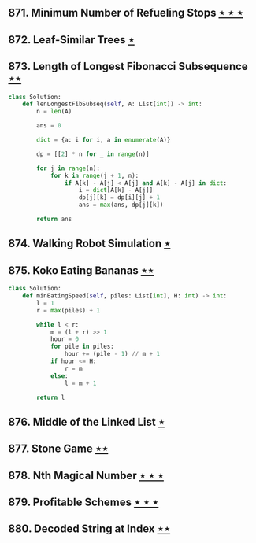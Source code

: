 ## 871. Minimum Number of Refueling Stops [$\star\star\star$](https://leetcode.com/problems/minimum-number-of-refueling-stops)

## 872. Leaf-Similar Trees [$\star$](https://leetcode.com/problems/leaf-similar-trees)

## 873. Length of Longest Fibonacci Subsequence [$\star\star$](https://leetcode.com/problems/length-of-longest-fibonacci-subsequence)

```python
class Solution:
    def lenLongestFibSubseq(self, A: List[int]) -> int:
        n = len(A)

        ans = 0

        dict = {a: i for i, a in enumerate(A)}

        dp = [[2] * n for _ in range(n)]

        for j in range(n):
            for k in range(j + 1, n):
                if A[k] - A[j] < A[j] and A[k] - A[j] in dict:
                    i = dict[A[k] - A[j]]
                    dp[j][k] = dp[i][j] + 1
                    ans = max(ans, dp[j][k])

        return ans
```

## 874. Walking Robot Simulation [$\star$](https://leetcode.com/problems/walking-robot-simulation)

## 875. Koko Eating Bananas [$\star\star$](https://leetcode.com/problems/koko-eating-bananas)

```python
class Solution:
    def minEatingSpeed(self, piles: List[int], H: int) -> int:
        l = 1
        r = max(piles) + 1

        while l < r:
            m = (l + r) >> 1
            hour = 0
            for pile in piles:
                hour += (pile - 1) // m + 1
            if hour <= H:
                r = m
            else:
                l = m + 1

        return l
```

## 876. Middle of the Linked List [$\star$](https://leetcode.com/problems/middle-of-the-linked-list)

## 877. Stone Game [$\star\star$](https://leetcode.com/problems/stone-game)

## 878. Nth Magical Number [$\star\star\star$](https://leetcode.com/problems/nth-magical-number)

## 879. Profitable Schemes [$\star\star\star$](https://leetcode.com/problems/profitable-schemes)

## 880. Decoded String at Index [$\star\star$](https://leetcode.com/problems/decoded-string-at-index)

